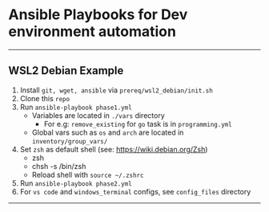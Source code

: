 # Ansible Playbooks for Dev environment automation

---
## WSL2 Debian Example

1. Install `git, wget, ansible` via `prereq/wsl2_debian/init.sh`
2. Clone this `repo`
2. Run `ansible-playbook phase1.yml`
    * Variables are located in `./vars` directory
        * For e.g: `remove_existing` for `go` task is in `programming.yml`
    * Global vars such as `os` and `arch` are located in `inventory/group_vars/`
3. Set `zsh` as default shell (see: https://wiki.debian.org/Zsh)
    * zsh
    * chsh -s /bin/zsh
    * Reload shell with `source ~/.zshrc`
4. Run `ansible-playbook phase2.yml`
5. For `vs code` and `windows_terminal` configs, see `config_files` directory

---


